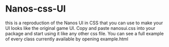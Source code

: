# Nanos-css-UI
this is a reproduction of the Nanos UI in CSS that you can use to make your UI looks like the original game UI.
Copy and paste nanosui.css into your package and start using it like any other css file.
You can see a full example of every class currently available by opening example.html
